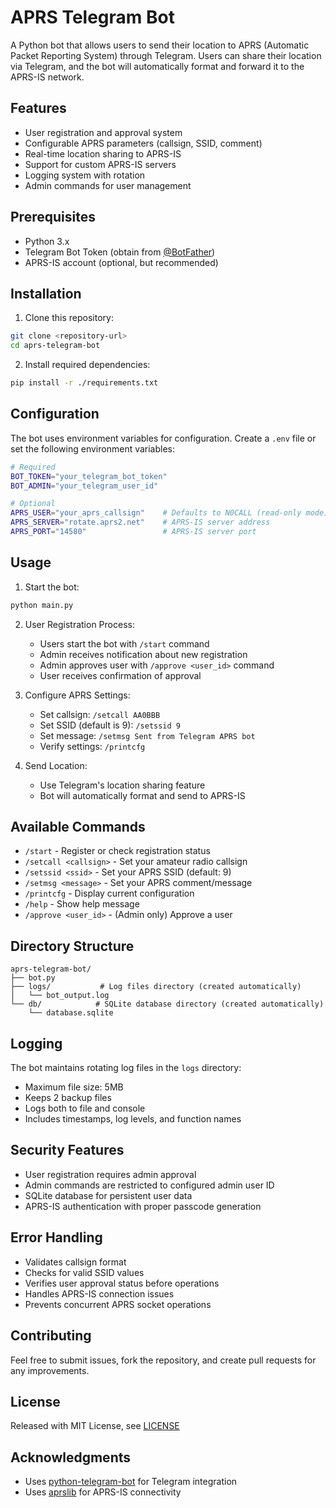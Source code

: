 # APRS Telegram Bot

A Python bot that allows users to send their location to APRS (Automatic Packet Reporting System) through Telegram. Users can share their location via Telegram, and the bot will automatically format and forward it to the APRS-IS network.

## Features

- User registration and approval system
- Configurable APRS parameters (callsign, SSID, comment)
- Real-time location sharing to APRS-IS
- Support for custom APRS-IS servers
- Logging system with rotation
- Admin commands for user management

## Prerequisites

- Python 3.x
- Telegram Bot Token (obtain from [@BotFather](https://t.me/botfather))
- APRS-IS account (optional, but recommended)

## Installation

1. Clone this repository:
```bash
git clone <repository-url>
cd aprs-telegram-bot
```

2. Install required dependencies:
```bash
pip install -r ./requirements.txt
```

## Configuration

The bot uses environment variables for configuration. Create a `.env` file or set the following environment variables:

```bash
# Required
BOT_TOKEN="your_telegram_bot_token"
BOT_ADMIN="your_telegram_user_id"

# Optional
APRS_USER="your_aprs_callsign"    # Defaults to N0CALL (read-only mode)
APRS_SERVER="rotate.aprs2.net"    # APRS-IS server address
APRS_PORT="14580"                 # APRS-IS server port
```

## Usage

1. Start the bot:
```bash
python main.py
```

2. User Registration Process:
   - Users start the bot with `/start` command
   - Admin receives notification about new registration
   - Admin approves user with `/approve <user_id>` command
   - User receives confirmation of approval

3. Configure APRS Settings:
   - Set callsign: `/setcall AA0BBB`
   - Set SSID (default is 9): `/setssid 9`
   - Set message: `/setmsg Sent from Telegram APRS bot`
   - Verify settings: `/printcfg`

4. Send Location:
   - Use Telegram's location sharing feature
   - Bot will automatically format and send to APRS-IS

## Available Commands

- `/start` - Register or check registration status
- `/setcall <callsign>` - Set your amateur radio callsign
- `/setssid <ssid>` - Set your APRS SSID (default: 9)
- `/setmsg <message>` - Set your APRS comment/message
- `/printcfg` - Display current configuration
- `/help` - Show help message
- `/approve <user_id>` - (Admin only) Approve a user

## Directory Structure

```
aprs-telegram-bot/
├── bot.py
├── logs/           # Log files directory (created automatically)
│   └── bot_output.log
└── db/            # SQLite database directory (created automatically)
    └── database.sqlite
```

## Logging

The bot maintains rotating log files in the `logs` directory:
- Maximum file size: 5MB
- Keeps 2 backup files
- Logs both to file and console
- Includes timestamps, log levels, and function names

## Security Features

- User registration requires admin approval
- Admin commands are restricted to configured admin user ID
- SQLite database for persistent user data
- APRS-IS authentication with proper passcode generation

## Error Handling

- Validates callsign format
- Checks for valid SSID values
- Verifies user approval status before operations
- Handles APRS-IS connection issues
- Prevents concurrent APRS socket operations

## Contributing

Feel free to submit issues, fork the repository, and create pull requests for any improvements.

## License

Released with MIT License, see [LICENSE](./LICENSE)

## Acknowledgments

- Uses [python-telegram-bot](https://github.com/python-telegram-bot/python-telegram-bot) for Telegram integration
- Uses [aprslib](https://github.com/rossengeorgiev/aprs-python) for APRS-IS connectivity
